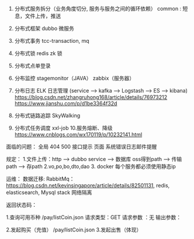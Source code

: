 1. 分布式服务拆分（业务角度切分, 服务与服务之间的循环依赖）
    common : 短息，文件上传，推送
  
2. 分布式框架
    dubbo 微服务
3. 分布式事务
    tcc-transaction, mq
4. 分布式锁
    redis
    zk 锁
5. 分布式点单登录 
6. 分布监控 
    stagemonitor（JAVA）
    zabbix（服务器）
7. 分布日志 ELK 日志管理 
    (service --> kafka --> Logstash --> ES --> kibana) 
    https://blog.csdn.net/zhangruhong168/article/details/76973212
    https://www.jianshu.com/p/d1be3364f32d
8. 分布式链路追踪 
    SkyWalking
9. 分布式任务调度 
    xxl-job 
10.服务熔断、降级
    https://www.cnblogs.com/wx170119/p/10232141.html

面临的问题：
    全局 404 500 接口提示  页面
    系统错误日志邮件提醒
 
规定：
    1.文件上传：http  -->  dubbo service --> 数据库
        oss得到path  -->  传输path  -->  存path
    2.vo,po,bo,dto,dao
    3. docker 每个服务都必须使用静态ip

运维：
    数据迁移: 
      RabbitMq：https://blog.csdn.net/kevinsingapore/article/details/82501131, 
      redis, 
      elasticsearch, 
      Mysql
    stack 网络隔离

返回状态码：
   
1.查询可用币种 /pay/listCoin.json
请求类型：GET
请求参数 ：无
输出参数： 

2.发起购买（充值） /pay/listCoin.json
3.发起出售（体现）
